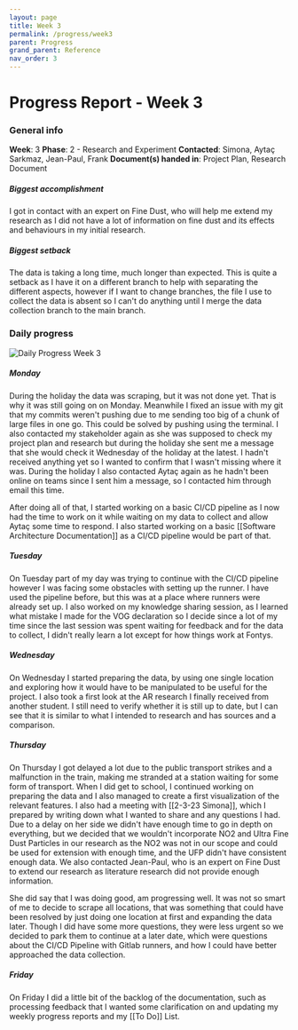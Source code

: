 ```yaml
---
layout: page
title: Week 3
permalink: /progress/week3
parent: Progress
grand_parent: Reference
nav_order: 3
---
```

# Progress Report - Week 3

### General info
**Week**: 3
**Phase**: 2 - Research and Experiment
**Contacted**: Simona, Aytaç Sarkmaz, Jean-Paul, Frank
**Document(s) handed in**: Project Plan, Research Document

##### Biggest accomplishment
I got in contact with an expert on Fine Dust, who will help me extend my research as I did not have a lot of information on fine dust and its effects and behaviours in my initial research.

##### Biggest setback
The data is taking a long time, much longer than expected. This is quite a setback as I have it on a different branch to help with separating the different aspects, however if I want to change branches, the file I use to collect the data is absent so I can't do anything until I merge the data collection branch to the main branch.

### Daily progress
![Daily Progress Week 3](Week3-progress.png)

##### Monday
During the holiday the data was scraping, but it was not done yet. That is why it was still going on on Monday. Meanwhile I fixed an issue with my git that my commits weren't pushing due to me sending too big of a chunk of large files in one go. This could be solved by pushing using the terminal. I also contacted my stakeholder again as she was supposed to check my project plan and research but during the holiday she sent me a message that she would check it Wednesday of the holiday at the latest. I hadn't received anything yet so I wanted to confirm that I wasn't missing where it was. During the holiday I also contacted Aytaç again as he hadn't been online on teams since I sent him a message, so I contacted him through email this time.

After doing all of that, I started working on a basic CI/CD pipeline as I now had the time to work on it while waiting on my data to collect and allow Aytaç some time to respond. I also started working on a basic [[Software Architecture Documentation]] as a CI/CD pipeline would be part of that.

##### Tuesday
On Tuesday part of my day was trying to continue with the CI/CD pipeline however I was facing some obstacles with setting up the runner. I have used the pipeline before, but this was at a place where runners were already set up.
I also worked on my knowledge sharing session, as I learned what mistake I made for the VOG declaration so I decide since a lot of my time since the last session was spent waiting for feedback and for the data to collect, I didn't really learn a lot except for how things work at Fontys.


##### Wednesday
On Wednesday I started preparing the data, by using one single location and exploring how it would have to be manipulated to be useful for the project. I also took a first look at the AR research I finally received from another student. I still need to verify whether it is still up to date, but I can see that it is similar to what I intended to research and has sources and a comparison.

##### Thursday
On Thursday I got delayed a lot due to the public transport strikes and a malfunction in the train, making me stranded at a station waiting for some form of transport. When I did get to school, I continued working on preparing the data and I also managed to create a first visualization of the relevant features.
I also had a meeting with [[2-3-23 Simona]], which I prepared by writing down what I wanted to share and any questions I had. Due to a delay on her side we didn't have enough time to go in depth on everything, but we decided that we wouldn't incorporate NO2 and Ultra Fine Dust Particles in our research as the NO2 was not in our scope and could be used for extension with enough time, and the UFP didn't have consistent enough data.
We also contacted Jean-Paul, who is an expert on Fine Dust to extend our research as literature research did not provide enough information.

She did say that I was doing good, am progressing well. It was not so smart of me to decide to scrape all locations, that was something that could have been resolved by just doing one location at first and expanding the data later.
Though I did have some more questions, they were less urgent so we decided to park them to continue at a later date, which were questions about the CI/CD Pipeline with Gitlab runners, and how I could have better approached the data collection.

##### Friday
On Friday I did a little bit of the backlog of the documentation, such as processing feedback that I wanted some clarification on and updating my weekly progress reports and my [[To Do]] List.